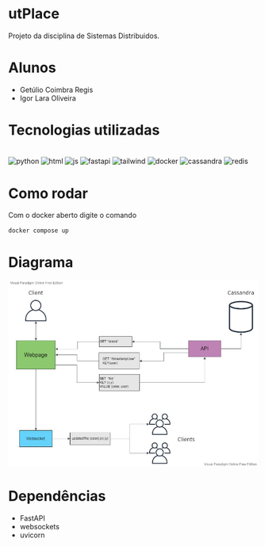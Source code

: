 # utPlace
Projeto da disciplina de Sistemas Distribuidos.

# Alunos
- Getúlio Coimbra Regis
- Igor Lara Oliveira

# Tecnologias utilizadas
<div style="display: inline_block"><br>
          
  <img align="center" alt="python" height="50" width="60" src="https://cdn.jsdelivr.net/gh/devicons/devicon/icons/python/python-original.svg">
  <img align="center" alt="html" height="50" width="60" src="https://cdn.jsdelivr.net/gh/devicons/devicon/icons/html5/html5-original.svg" />
  <img align="center" alt="js" height="50" width="60" src="https://cdn.jsdelivr.net/gh/devicons/devicon/icons/javascript/javascript-original.svg">
  <img align="center" alt="fastapi" height="50" width="60"  src="https://cdn.jsdelivr.net/gh/devicons/devicon/icons/fastapi/fastapi-original-wordmark.svg" />
  <img align="center" alt="tailwind" height="50" width="60" src="https://cdn.jsdelivr.net/gh/devicons/devicon/icons/tailwindcss/tailwindcss-plain.svg" />
  <img align="center" alt="docker" height="50" width="60" src="https://cdn.jsdelivr.net/gh/devicons/devicon/icons/docker/docker-original.svg" />
  <img align="center" alt="cassandra" height="50" width="60" src="https://upload.wikimedia.org/wikipedia/commons/5/5e/Cassandra_logo.svg"/>
  <img align="center" alt="redis" height="50" width="60" src="https://cdn.jsdelivr.net/gh/devicons/devicon/icons/redis/redis-original-wordmark.svg"/>


	
</div>

# Como rodar
Com o docker aberto digite o comando
	
	docker compose up



# Diagrama

<img src="util\utPlace.jpg"/>


# Dependências

- FastAPI
- websockets
- uvicorn
